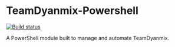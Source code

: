# TeamDyanmix-Powershell
[![Build status](https://ci.appveyor.com/api/projects/status/rvv2b8cxiulijr2s?svg=true)](https://ci.appveyor.com/project/mcvic1rj/powershellget)

A PowerShell module built to manage and automate TeamDyanmix.

